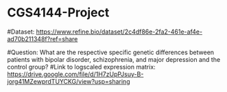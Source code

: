 # CGS4144-Project

#Dataset: https://www.refine.bio/dataset/2c4df86e-2fa2-461e-af4e-ad70b211348f?ref=share

#Question: What are the respective specific genetic differences between patients with bipolar disorder, schizophrenia, and major depression and the control group? 
#Link to logscaled expression matrix: https://drive.google.com/file/d/1H7zUpPJsuy-B-jorg41MZewprdTUYCKG/view?usp=sharing
